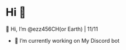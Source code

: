 <h1>Hi 👋</h1>
👋 Hi, I’m @ezz456CH(or Earth) | 11/11

- 🔭 I’m currently working on My Discord bot

<!---
ezz456CH/ezz456CH is a ✨ special ✨ repository because its `README.md` (this file) appears on your GitHub profile.
You can click the Preview link to take a look at your changes.
--->

